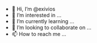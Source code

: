 - 👋 Hi, I’m @exivios
- 👀 I’m interested in ...
- 🌱 I’m currently learning ...
- 💞️ I’m looking to collaborate on ...
- 📫 How to reach me ...

<!---
exivios/exivios is a ✨ special ✨ repository because its `README.md` (this file) appears on your GitHub profile.
You can click the Preview link to take a look at your changes.
--->
